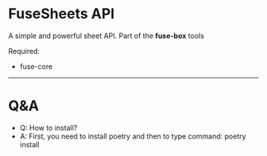 # FuseSheets API
A simple and powerful sheet API. Part of the **fuse-box** tools

Required:
* fuse-core

_________
# Q&A

* Q: How to install?
* A: First, you need to install poetry and then to type command: poetry install
